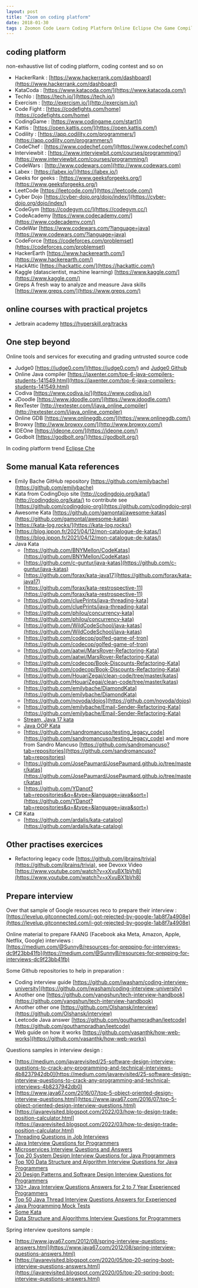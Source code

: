 ```yaml
---
layout: post
title: "Zoom on coding platform"
date: 2018-01-30
tags : Zoomon Code Learn Coding Platform Online Eclipse Che Game Compiler Ide Kata
---
```


## coding platform

non-exhaustive list of coding platform, coding contest and so on

* HackerRank : [https://www.hackerrank.com/dashboard](https://www.hackerrank.com/dashboard)
* KataCoda : [https://www.katacoda.com/](https://www.katacoda.com/)
* TechIo : [https://tech.io/](https://tech.io/)
* Exercism : [http://exercism.io/](http://exercism.io/)
* Code Fight : [https://codefights.com/home](https://codefights.com/home)
* CodingGame : [https://www.codingame.com/start]()
* Kattis : [https://open.kattis.com/](https://open.kattis.com/)
* Codility : [https://app.codility.com/programmers/](https://app.codility.com/programmers/)
* CodeChef : [https://www.codechef.com/](https://www.codechef.com/)
* Interviewbit : [https://www.interviewbit.com/courses/programming/](https://www.interviewbit.com/courses/programming/)
* CodeWars : [http://www.codewars.com](http://www.codewars.com)
* Labex : [https://labex.io/](https://labex.io/)
* Geeks for geeks : [https://www.geeksforgeeks.org/](https://www.geeksforgeeks.org/)    
* LeetCode [https://leetcode.com/](https://leetcode.com/)
* Cyber Dojo [https://cyber-dojo.org/dojo/index/](https://cyber-dojo.org/dojo/index/)     
* CodeGym [https://codegym.cc/](https://codegym.cc/)     
* CodeAcademy [https://www.codecademy.com/](https://www.codecademy.com/)     
* CodeWar [https://www.codewars.com/?language=java](https://www.codewars.com/?language=java) 
* CodeForce [https://codeforces.com/problemset](https://codeforces.com/problemset)    
* HackerEarth [https://www.hackerearth.com/](https://www.hackerearth.com/)
* HackAttic [https://hackattic.com/](https://hackattic.com/)    
* Kaggle (datascientist, machine learning) [https://www.kaggle.com/](https://www.kaggle.com/)    
* Greps A fresh way to analyze and measure Java skills [https://www.greps.com/](https://www.greps.com/)    

## online courses with practical projetcs

* Jetbrain academy https://hyperskill.org/tracks    


## One step beyond

Online tools and services for executing and grading untrusted source code
* Judge0 [https://judge0.com/](https://judge0.com/) and [Judge0 Github](https://github.com/judge0)   
* Online Java compiler [https://jaxenter.com/top-6-java-compilers-students-141549.html](https://jaxenter.com/top-6-java-compilers-students-141549.html)
* Codiva [https://www.codiva.io/](https://www.codiva.io/)
* JDoodle [https://www.jdoodle.com/](https://www.jdoodle.com/)
* RexTester [http://rextester.com/l/java_online_compiler](http://rextester.com/l/java_online_compiler)
* Online GDB [https://www.onlinegdb.com/](https://www.onlinegdb.com/)
* Browxy [http://www.browxy.com/](http://www.browxy.com/)
* IDEOne [https://ideone.com/](https://ideone.com/)
* Godbolt [https://godbolt.org/](https://godbolt.org/)

In coding platform trend [Eclipse Che](https://www.eclipse.org/che/)

## Some manual Kata references    

* Emily Bache GitHub repository [https://github.com/emilybache](https://github.com/emilybache)    
* Kata from CodingDojo site [http://codingdojo.org/kata/](http://codingdojo.org/kata/) to contribute see [https://github.com/codingdojo-org](https://github.com/codingdojo-org)    
* Awesome Kata [https://github.com/gamontal/awesome-katas](https://github.com/gamontal/awesome-katas)
* [https://kata-log.rocks/](https://kata-log.rocks/)
* [https://blog.ippon.fr/2021/04/12/mon-catalogue-de-katas/](https://blog.ippon.fr/2021/04/12/mon-catalogue-de-katas/)    
* Java Kata 
   * [https://github.com/BNYMellon/CodeKatas](https://github.com/BNYMellon/CodeKatas)    
   * [https://github.com/c-guntur/java-katas](https://github.com/c-guntur/java-katas)    
   * [https://github.com/forax/kata-java17](https://github.com/forax/kata-java17)   
   * [https://github.com/forax/kata-restrospective-11](https://github.com/forax/kata-restrospective-11)   
   * [https://github.com/cluePrints/java-threading-kata](https://github.com/cluePrints/java-threading-kata)    
   * [https://github.com/philou/concurrency-kata](https://github.com/philou/concurrency-kata) 
   * [https://github.com/WildCodeSchool/java-katas](https://github.com/WildCodeSchool/java-katas)  
   * [https://github.com/codecop/golfed-game-of-tron](https://github.com/codecop/golfed-game-of-tron)    
   * [https://github.com/aatwi/MarsRover-Refactoring-Kata](https://github.com/aatwi/MarsRover-Refactoring-Kata)   
   * [https://github.com/codecop/Book-Discounts-Refactoring-Kata](https://github.com/codecop/Book-Discounts-Refactoring-Kata)   
   * [https://github.com/HouariZegai/clean-code/tree/master/katas](https://github.com/HouariZegai/clean-code/tree/master/katas)   
   * [https://github.com/emilybache/DiamondKata](https://github.com/emilybache/DiamondKata)     
   * [https://github.com/novoda/dojos](https://github.com/novoda/dojos)   
   * [https://github.com/emilybache/Email-Sender-Refactoring-Kata](https://github.com/emilybache/Email-Sender-Refactoring-Kata)  
   * [Stream, Java 17 kata](https://www.youtube.com/watch?v=wW7uzc61tZ8)
   * [Java OOP Kata](https://github.com/pawelpluta/oop-kata)    
   * [https://github.com/sandromancuso/testing_legacy_code](https://github.com/sandromancuso/testing_legacy_code) and more from Sandro Mancuso [https://github.com/sandromancuso?tab=repositories](https://github.com/sandromancuso?tab=repositories) 
   * [https://github.com/JosePaumard/JosePaumard.github.io/tree/master/katas](https://github.com/JosePaumard/JosePaumard.github.io/tree/master/katas)  
   * [https://github.com/YDanot?tab=repositories&q=&type=&language=java&sort=](https://github.com/YDanot?tab=repositories&q=&type=&language=java&sort=)    
 * C# Kata 
   * [https://github.com/ardalis/kata-catalog](https://github.com/ardalis/kata-catalog)
 


## Other practises exercices
* Refactoring legacy code [https://github.com/jbrains/trivia](https://github.com/jbrains/trivia), see Devoxx Video [https://www.youtube.com/watch?v=xXvuBX1bVh8](https://www.youtube.com/watch?v=xXvuBX1bVh8)   

## Prepare interview

Over that sample of Google resources reco to prepare their interview :   
[https://levelup.gitconnected.com/i-got-rejected-by-google-1ab8f7a4908e](https://levelup.gitconnected.com/i-got-rejected-by-google-1ab8f7a4908e)

Online material to prepare FAANG (Facebook aka Meta, Amazon, Apple, Netflix, Google) interviews :     
[https://medium.com/@SunnyB/resources-for-prepping-for-interviews-dc9f23bb41fb](https://medium.com/@SunnyB/resources-for-prepping-for-interviews-dc9f23bb41fb)

Some Github repositories to help in preparation :  
* Coding interview guide [https://github.com/jwasham/coding-interview-university](https://github.com/jwasham/coding-interview-university)    
* Another one [https://github.com/yangshun/tech-interview-handbook](https://github.com/yangshun/tech-interview-handbook)   
* Another other one [https://github.com/Olshansk/interview](https://github.com/Olshansk/interview)   
* Leetcode Java answer [https://github.com/gouthampradhan/leetcode](https://github.com/gouthampradhan/leetcode)   
* Web guide on how it works [https://github.com/vasanthk/how-web-works](https://github.com/vasanthk/how-web-works)   

Questions samples in interview design :
* [https://medium.com/javarevisited/25-software-design-interview-questions-to-crack-any-programming-and-technical-interviews-4b8237942db0](https://medium.com/javarevisited/25-software-design-interview-questions-to-crack-any-programming-and-technical-interviews-4b8237942db0)
* [https://www.java67.com/2016/07/top-5-object-oriented-design-interview-questions.html](https://www.java67.com/2016/07/top-5-object-oriented-design-interview-questions.html)
* [https://javarevisited.blogspot.com/2022/03/how-to-design-trade-position-calculator.html](https://javarevisited.blogspot.com/2022/03/how-to-design-trade-position-calculator.html)
* [Threading Questions in Job Interviews](https://www.javaspecialists.eu/archive/Issue265.html)    
* [Java Interview Questions for Programmers](https://dzone.com/articles/50-java-interview-questions-for-programmers)    
* [Microservices Interview Questions and Answers](https://www.javacodegeeks.com/2019/04/microservices-interview-questions-and-answers.html)    
* [Top 20 System Design Interview Questions for Java Programmers](https://dzone.com/articles/top-20-system-design-interview-questions-for-java)     
* [Top 100 Data Structure and Algorithm Interview Questions for Java Programmers](http://www.java67.com/2018/06/data-structure-and-algorithm-interview-questions-programmers.html)    
* [20 Design Patterns and Software Design Interview Questions for Programmers](https://javarevisited.blogspot.com/2012/06/20-design-pattern-and-software-design.html)    
* [130+ Java Interview Questions Answers for 2 to 7 Year Experienced Programmers](https://javarevisited.blogspot.com/2015/10/133-java-interview-questions-answers-from-last-5-years.html)    
* [Top 50 Java Thread Interview Questions Answers for Experienced](https://javarevisited.blogspot.com/2014/07/top-50-java-multithreading-interview-questions-answers.html)   
* [Java Programming Mock Tests](https://www.geeksforgeeks.org/quiz-corner-gq/#Java%20Programming%20Mock%20Tests)   
* [Some Kata](http://codekata.com/)     
* [Data Structure and Algorithms Interview Questions for Programmers](https://medium.com/hackernoon/50-data-structure-and-algorithms-interview-questions-for-programmers-b4b1ac61f5b0)

Spring interview quesitons sample :     
* [https://www.java67.com/2012/08/spring-interview-questions-answers.html](https://www.java67.com/2012/08/spring-interview-questions-answers.html)     
* [https://javarevisited.blogspot.com/2020/05/top-20-spring-boot-interview-questions-answers.html](https://javarevisited.blogspot.com/2020/05/top-20-spring-boot-interview-questions-answers.html)     







